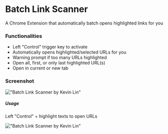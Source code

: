 # Batch Link Scanner
A Chrome Extension that automatically batch opens highlighted links for you

### Functionalities
  - Left "Control" trigger key to activate
  - Automatically opens highlighted/selected URLs for you
  - Warning prompt if too many URLs highlighted
  - Open all, first, or only last highlighted URL(s)
  - Open in current or new tab
  
### Screenshot
!["Batch Link Scanner by Kevin Lin"](http://i.imgur.com/6IvO4uK.jpg)

##### Usage

Left "Control" + highlight texts to open URLs

!["Batch Link Scanner by Kevin Lin"](http://i.imgur.com/yUgXdJB.jpg)




